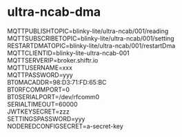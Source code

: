 # ultra-ncab-dma
MQTTPUBLISHTOPIC=blinky-lite\/ultra-ncab\/001\/reading<br>
MQTTSUBSCRIBETOPIC=blinky-lite\/ultra-ncab\/001\/setting<br>
RESTARTDMATOPIC=blinky-lite/ultra-ncab/001/restartDma<br>
MQTTCLIENTID=blinky-lite-ultra-ncab-001<br>
MQTTSERVERIP=broker.shiftr.io<br>
MQTTUSERNAME=xxx<br>
MQTTPASSWORD=yyy<br>
BT0MACADDR=98:D3:71:FD:65:BC<br>
BT0RFCOMMPORT=0<br>
BT0SERIALPORT=/dev/rfcomm0<br>
SERIALTIMEOUT=60000<br>
JWTKEYSECRET=zzz<br>
SETTINGSPASSWORD=yyy<br>
NODEREDCONFIGSECRET=a-secret-key<br>

